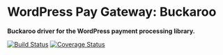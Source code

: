 # WordPress Pay Gateway: Buckaroo

**Buckaroo driver for the WordPress payment processing library.**

[![Build Status](https://travis-ci.org/wp-pay-gateways/buckaroo.svg?branch=develop)](https://travis-ci.org/wp-pay-gateways/buckaroo)
[![Coverage Status](https://coveralls.io/repos/wp-pay-gateways/buckaroo/badge.png?branch=develop)](https://coveralls.io/r/wp-pay-gateways/buckaroo?branch=develop)
